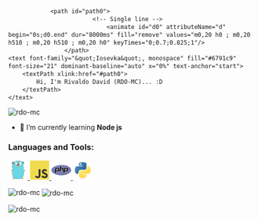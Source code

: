 

<!-- https://github.com/DenverCoder1/readme-typing-svg/ -->
<svg xmlns="http://www.w3.org/2000/svg" xmlns:xlink="http://www.w3.org/1999/xlink" viewBox="0 0 510 40" style="background-color: #00000000;" width="510px" height="40px">

    
                <path id="path0">
                            <!-- Single line -->
                                <animate id="d0" attributeName="d" begin="0s;d0.end" dur="8000ms" fill="remove" values="m0,20 h0 ; m0,20 h510 ; m0,20 h510 ; m0,20 h0" keyTimes="0;0.7;0.825;1"/>
                    </path>
    <text font-family="&quot;Iosevka&quot;, monospace" fill="#6791c9" font-size="21" dominant-baseline="auto" x="0%" text-anchor="start">
        <textPath xlink:href="#path0">
            Hi, I'm Rivaldo David (RDO-MC)... :D
        </textPath>
    </text>
</svg>

<p align="left"> <img src="https://komarev.com/ghpvc/?username=rdo-mc&label=Profile%20views&color=0e75b6&style=flat" alt="rdo-mc" /> </p>


- 🌱 I’m currently learning **Node js**


<p align="left">
</p>

<h3 align="left">Languages and Tools:</h3>
<p align="left"> <a href="https://golang.org" target="_blank" rel="noreferrer"> <img src="https://raw.githubusercontent.com/devicons/devicon/master/icons/go/go-original.svg" alt="go" width="40" height="40"/> </a> <a href="https://developer.mozilla.org/en-US/docs/Web/JavaScript" target="_blank" rel="noreferrer"> <img src="https://raw.githubusercontent.com/devicons/devicon/master/icons/javascript/javascript-original.svg" alt="javascript" width="40" height="40"/> </a> <a href="https://www.php.net" target="_blank" rel="noreferrer"> <img src="https://raw.githubusercontent.com/devicons/devicon/master/icons/php/php-original.svg" alt="php" width="40" height="40"/> </a> <a href="https://www.python.org" target="_blank" rel="noreferrer"> <img src="https://raw.githubusercontent.com/devicons/devicon/master/icons/python/python-original.svg" alt="python" width="40" height="40"/> </a> </p>

<p><img align="left" src="https://github-readme-stats.vercel.app/api/top-langs?username=rdo-mc&show_icons=true&locale=en&layout=compact" alt="rdo-mc" /></p>

<p>&nbsp;<img align="center" src="https://github-readme-stats.vercel.app/api?username=rdo-mc&show_icons=true&locale=en" alt="rdo-mc" /></p>

<p><img align="center" src="https://github-readme-streak-stats.herokuapp.com/?user=rdo-mc&" alt="rdo-mc" /></p>

